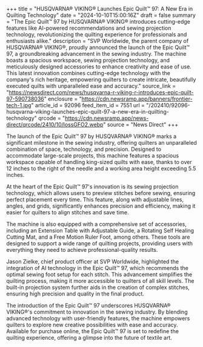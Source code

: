 +++
title = "HUSQVARNA® VIKING® Launches Epic Quilt™ 97: A New Era in Quilting Technology"
date = "2024-10-10T15:00:16Z"
draft = false
summary = "The Epic Quilt™ 97 by HUSQVARNA® VIKING® introduces cutting-edge features like AI-powered recommendations and sewing projection technology, revolutionizing the quilting experience for professionals and enthusiasts alike."
description = "SVP Worldwide, the parent company of HUSQVARNA® VIKING®, proudly announced the launch of the Epic Quilt™ 97, a groundbreaking advancement in the sewing industry. The machine boasts a spacious workspace, sewing projection technology, and meticulously designed accessories to enhance creativity and ease of use. This latest innovation combines cutting-edge technology with the company's rich heritage, empowering quilters to create intricate, beautifully executed quilts with unparalleled ease and accuracy."
source_link = "https://newsdirect.com/news/husqvarna-r-viking-r-introduces-epic-quilt-97-590738036"
enclosure = "https://cdn.newsramp.app/banners/frontier-tech-1.jpg"
article_id = 92096
feed_item_id = 7551
url = "/202410/92096-husqvarna-viking-launches-epic-quilt-97-a-new-era-in-quilting-technology"
qrcode = "https://cdn.newsramp.app/news-direct/qrcode/2410/10/lossGFO2.webp"
source = "News Direct"
+++

<p>The launch of the Epic Quilt™ 97 by HUSQVARNA® VIKING® marks a significant milestone in the sewing industry, offering quilters an unparalleled combination of space, technology, and precision. Designed to accommodate large-scale projects, this machine features a spacious workspace capable of handling king-sized quilts with ease, thanks to over 12 inches to the right of the needle and a working area height exceeding 5.5 inches.</p><p>At the heart of the Epic Quilt™ 97's innovation is its sewing projection technology, which allows users to preview stitches before sewing, ensuring perfect placement every time. This feature, along with adjustable lines, angles, and grids, significantly enhances precision and efficiency, making it easier for quilters to align stitches and save time.</p><p>The machine is also equipped with a comprehensive set of accessories, including an Extension Table with Adjustable Guide, a Rotating Self Healing Cutting Mat, and a Free Motion Ruler Foot, among others. These tools are designed to support a wide range of quilting projects, providing users with everything they need to achieve professional-quality results.</p><p>Jason Zielke, chief product officer at SVP Worldwide, highlighted the integration of AI technology in the Epic Quilt™ 97, which recommends the optimal sewing foot setup for each stitch. This advancement simplifies the quilting process, making it more accessible to quilters of all skill levels. The built-in projection system further aids in the creation of complex stitches, ensuring high precision and quality in the final product.</p><p>The introduction of the Epic Quilt™ 97 underscores HUSQVARNA® VIKING®'s commitment to innovation in the sewing industry. By blending advanced technology with user-friendly features, the machine empowers quilters to explore new creative possibilities with ease and accuracy. Available for purchase online, the Epic Quilt™ 97 is set to redefine the quilting experience, offering a glimpse into the future of textile art.</p>